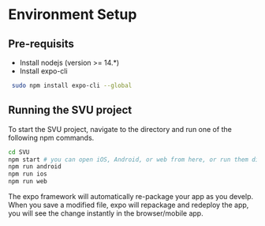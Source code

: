 # Environment Setup
## Pre-requisits
- Install nodejs (version >= 14.*)
- Install expo-cli
```bash
 sudo npm install expo-cli --global 
```

## Running the SVU project
To start the SVU project, navigate to the directory and run one of the following npm commands.

```bash
cd SVU
npm start # you can open iOS, Android, or web from here, or run them directly with the commands below.
npm run android
npm run ios
npm run web
```

The expo framework will automatically re-package your app as you develp.  When you save a modified file, expo will repackage and redeploy the app, you will see the change instantly in the browser/mobile app.
